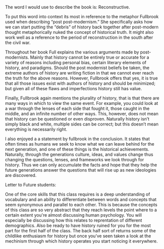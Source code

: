 The word I would use to describe the book is: Reconstructive. 

 

To put this word into context its most in reference to the metaphor Fullbrook used when describing “post post-modernism.” She specifically asks how we can start putting the “debris” of history back together after post-modern thought metaphorically nuked the concept of historical truth. It might also work well as a reference to the period of reconstruction in the south after the civil war.  

Throughout her book Full explains the various arguments made by post-modernists. Mainly that history cannot be entirely true or accurate for a variety of reasons including personal bias, certain literary elements of history, and paradigms. Should the post modernist beliefs be taken, the extreme authors of history are writing fiction in that we cannot ever reach the truth for the above reasons. However, Fullbrook offers that yes, it is true that all those issues exist with authors of history and should be minimized; but given all of these flaws and imperfections history still has value.  

Finally, Fullbrook again mentions the plurality of history, that is that there are many ways in which to view the same event. For example, you could look at a war through the lenses of each side that fought it, those caught in the middle, and an infinite number of other ways. This, however, does not mean that history can be questioned or even disproven. Naturally history isn’t simply black and white, multiple sides can be correct; but this doesn’t mean everything is necessarily right. 

I also enjoyed a a statement by fullbrook in the conclusion. It states that often times as humans we seek to know what we can leave behind for the next generation, and one of these things is the historical achievements. Naturally, through the generations culture, ideas, and values change thus changing the questions, lenses, and frameworks we look through for history. Thus we can only accumulate the facts and hope that they help the future generations answer the questions that will rise up as new ideologies are discovered. 

 

Letter to Future students: 

One of the core skills that this class requires is a deep understanding of vocabulary and an ability to differentiate between words and concepts that seem synonymous and parallel to each other. This is because the concepts of this class are so very abstract that they reach levels the point where to a certain extent you're almost discussing human psychology. You will especially be discussing how this relates to reprentation of different demographics. Also be ready to have history ruined for you for the most part for the first half of the class. The back half sort of returns some of the childlike enthusiasm for history but once you’ve seen taken a look at the mechinism through which history operates you start noticing it everywhere. 